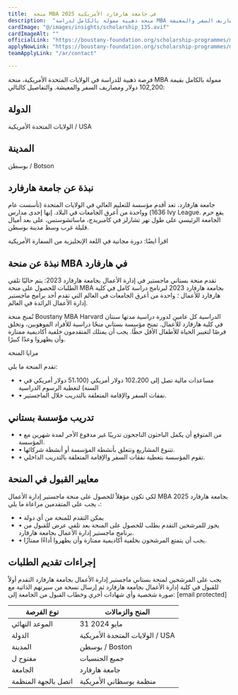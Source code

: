 ```yaml
---
title:  منحة MBA في جامعة هارفارد الأمريكية 2025 
description:  "منحة ذهبية ممولة بالكامل لدراسة MBA في جامعة هارفارد في الولايات المتحدة الأمريكية بتمويل 102,200 دولار ومصاريف السفر والمعيشة." 
cardImage: "@/images/insights/scholarship_135.avif" 
cardImageAlt: "" 
officialLink: "https://boustany-foundation.org/scholarship-programmes/mba-harvard/" 
applyNowLink: "https://boustany-foundation.org/scholarship-programmes/mba-harvard/" 
teamApplyLink: "/ar/contact"

---
```


فرصة ذهبية للدراسة في الولايات المتحدة الأمريكية، منحة MBA ممولة بالكامل بقيمة 102,200 دولار ومصاريف السفر والمعيشة. والتفاصيل كالتالي:

## الدولة

الولايات المتحدة الأمريكية / USA

## المدينة

بوسطن / Botson

## نبذة عن جامعة هارفارد

جامعة هارفارد، تعد أقدم مؤسسة للتعليم العالي في الولايات المتحدة (تأسست عام 1636) وواحدة من أعرق الجامعات في البلاد. إنها إحدى مدارس Ivy League. يقع حرم الجامعة الرئيسي على طول نهر تشارلز في كامبريدج، ماساتشوستس، على بعد أميال قليلة غرب وسط مدينة بوسطن.

اقرأ ايضًا: دورة مجانية في اللغة الإنجليزية من السفارة الأمريكية

## نبذة عن منحة MBA في هارفارد

تقدم منحة بستاني ماجستير في إدارة الأعمال بجامعة هارفارد 2023: يتم حاليًا تلقي الطلبات للحصول على منحة MBA بجامعة هارفارد 2023 لبرنامج دراسة كامل في كلية هارفارد للأعمال ؛ واحدة من أعرق الجامعات في العالم التي تقدم أحد برامج ماجستير إدارة الأعمال الرائدة في العالم.

تُمنح منحة Boustany MBA Harvard الدراسية كل عامين لدورة دراسية مدتها سنتان في كلية هارفارد للأعمال. تمنح مؤسسة بستاني منحًا دراسية للأفراد الموهوبين، وتخلق فرصًا لتغيير الحياة للأطفال الأقل حظًا. يجب أن يمتلك المتقدمون خلفية أكاديمية ممتازة وأن يظهروا وعدًا كبيرًا.

مزايا المنحة

تقدم المنحة ما يلي:

- • مساعدات مالية تصل إلى 102،200 دولار أمريكي (51،100 دولار أمريكي في السنة) لتغطية الرسوم الدراسية
- • نفقات السفر والإقامة المتعلقة بالتدريب خلال الماجستير.

## تدريب مؤسسة بستاني

- • من المتوقع أن يكمل الباحثون الناجحون تدريبًا غير مدفوع الأجر لمدة شهرين مع المؤسسة.
- • تتنوع المشاريع وتتعلق بأنشطة المؤسسة أو أنشطة شركائها.
- • تقوم المؤسسة بتغطية نفقات السفر والإقامة المتعلقة بالتدريب الداخلي.

## معايير القبول في المنحة

لكي تكون مؤهلاً للحصول على منحة ماجستير إدارة الأعمال MBA بجامعة هارفارد 2025 ، يجب على المتقدمين مراعاة ما يلي:

- • يمكن التقدم للمنحة من أي دولة
- • يجوز للمرشحين التقدم بطلب للحصول على المنحة بعد تلقي عرض للقبول من برنامج ماجستير إدارة الأعمال بجامعة هارفارد.
- • يجب أن يتمتع المرشحون بخلفية أكاديمية ممتازة وأن يظهروا أداءًا ممتازًا.

## إجراءات تقديم الطلبات

يجب على المرشحين لمنحة بستاني ماجستير إدارة الأعمال بجامعة هارفارد التقدم أولاً للقبول في كلية إدارة الأعمال بجامعة هارفارد ثم إرسال نسخة من سيرتهم الذاتية مع صورة شخصية وأي شهادات أخري وخطاب القبول من الجامعة إلى: [email protected]

| نوع الفرصة | المنح والزمالات |
| --- | --- |
| الموعد النهائي | 31 مايو 2024 |
| الدولة | الولايات المتحدة الأمريكية / USA |
| المدينة | بوسطن / Boston |
| مفتوح ل | جميع الجنسيات |
| الجامعة | جامعة هارفارد |
| اتصل بالجهة المنظمة | منظمة بوسطاني الأمريكية |


